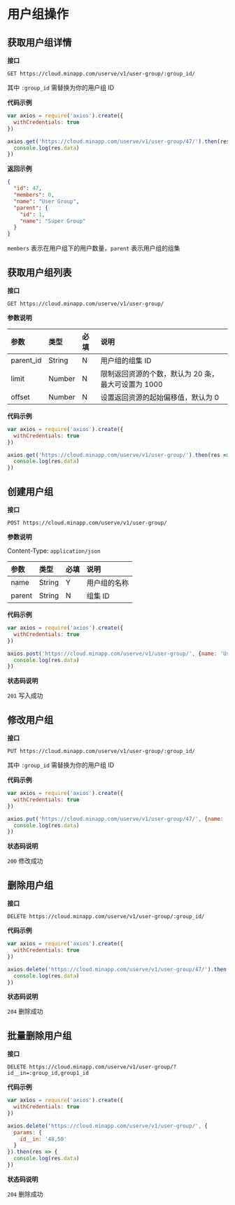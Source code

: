# 用户组操作

## 获取用户组详情

**接口**

`GET https://cloud.minapp.com/userve/v1/user-group/:group_id/`

其中 `:group_id` 需替换为你的用户组 ID

**代码示例**

```js
var axios = require('axios').create({
  withCredentials: true
})

axios.get('https://cloud.minapp.com/userve/v1/user-group/47/').then(res => {
  console.log(res.data)
})
```

**返回示例**

```json
{
  "id": 47,
  "members": 0,
  "name": "User Group",
  "parent": {
    "id": 1,
    "name": "Super Group"
  }
}
```

`members` 表示在用户组下的用户数量，`parent` 表示用户组的组集


## 获取用户组列表

**接口**

`GET https://cloud.minapp.com/userve/v1/user-group/`

**参数说明**

| 参数       | 类型   | 必填 | 说明 |
| :---------| :----- | :-- | :-- |
| parent_id | String | N   | 用户组的组集 ID |
| limit     | Number | N   | 限制返回资源的个数，默认为 20 条，最大可设置为 1000 |
| offset    | Number | N   | 设置返回资源的起始偏移值，默认为 0 |

**代码示例**

```js
var axios = require('axios').create({
  withCredentials: true
})

axios.get('https://cloud.minapp.com/userve/v1/user-group/').then(res => {
  console.log(res.data)
})
```

## 创建用户组

**接口**

`POST https://cloud.minapp.com/userve/v1/user-group/`

**参数说明**

Content-Type: `application/json`

| 参数    | 类型   | 必填 | 说明 |
| :----- | :----- | :-- | :-- |
| name   | String | Y   | 用户组的名称 |
| parent | String | N   | 组集 ID |

**代码示例**

```js
var axios = require('axios').create({
  withCredentials: true
})

axios.post('https://cloud.minapp.com/userve/v1/user-group/', {name: 'User Group'}).then(res => {
  console.log(res.data)
})
```

**状态码说明**

`201` 写入成功


## 修改用户组

**接口**

`PUT https://cloud.minapp.com/userve/v1/user-group/:group_id/`

其中 `:group_id` 需替换为你的用户组 ID

**代码示例**

```js
var axios = require('axios').create({
  withCredentials: true
})

axios.put('https://cloud.minapp.com/userve/v1/user-group/47/', {name: 'user group'}).then(res => {
  console.log(res.data)
})
```

**状态码说明**

`200` 修改成功


## 删除用户组

**接口**

`DELETE https://cloud.minapp.com/userve/v1/user-group/:group_id/`

**代码示例**

```js
var axios = require('axios').create({
  withCredentials: true
})

axios.delete('https://cloud.minapp.com/userve/v1/user-group/47/').then(res => {
  console.log(res.data)
})
```

**状态码说明**

`204` 删除成功


## 批量删除用户组

**接口**

`DELETE https://cloud.minapp.com/userve/v1/user-group/?id__in=:group_id,group1_id`

**代码示例**

```js
var axios = require('axios').create({
  withCredentials: true
})

axios.delete('https://cloud.minapp.com/userve/v1/user-group/', {
  params: {
    id__in: '48,50'
  }
}).then(res => {
  console.log(res.data)
})
```

**状态码说明**

`204` 删除成功
